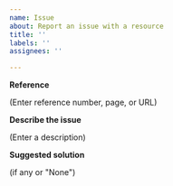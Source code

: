 ```yaml
---
name: Issue
about: Report an issue with a resource
title: ''
labels: ''
assignees: ''

---
```


**Reference**

(Enter reference number, page, or URL)

**Describe the issue**

(Enter a description)

**Suggested solution**

(if any or "None")
